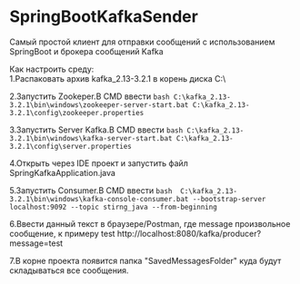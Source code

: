 # SpringBootKafkaSender
 
Самый простой клиент для отправки сообщений с использованием SpringBoot и брокера сообщений Kafka <br/>

Как настроить среду: <br/>
1.Распаковать архив kafka_2.13-3.2.1 в корень диска C:\ <br/>

2.Запустить Zookeper.В CMD ввести ```bash C:\kafka_2.13-3.2.1\bin\windows\zookeeper-server-start.bat C:\kafka_2.13-3.2.1\config\zookeeper.properties ``` <br/>

3.Запустить Server Kafka.В CMD ввести ```bash C:\kafka_2.13-3.2.1\bin\windows\kafka-server-start.bat C:\kafka_2.13-3.2.1\config\server.properties``` <br/>

4.Открыть через IDE проект и запустить файл SpringKafkaApplication.java <br/>

5.Запустить Consumer.В CMD ввести ```bash  C:\kafka_2.13-3.2.1\bin\windows\kafka-console-consumer.bat --bootstrap-server localhost:9092 --topic stirng_java --from-beginning ``` <br/>

6.Ввести данный текст в браузере/Postman, где message произвольное сообщение, к примеру test http://localhost:8080/kafka/producer?message=test <br/>

7.В корне проекта появится папка "SavedMessagesFolder" куда будут складываться все сообщения. <br/>
